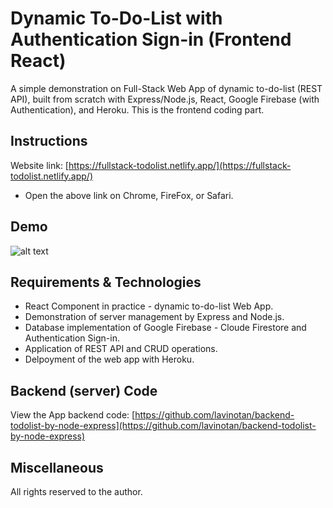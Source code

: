 # Dynamic To-Do-List with Authentication Sign-in (Frontend React)
A simple demonstration on Full-Stack Web App of dynamic to-do-list (REST API), built from scratch with Express/Node.js, React, Google Firebase (with Authentication), and Heroku. This is the frontend coding part.

## Instructions
Website link: [https://fullstack-todolist.netlify.app/](https://fullstack-todolist.netlify.app/)
* Open the above link on Chrome, FireFox, or Safari.

## Demo 
![alt text](https://github.com/lavinotan/backend-todolist-by-node-express/blob/9ca3729ee3ccb60fd670bee5c3d436e764b2b688/dynamic-todolist-with-auth.gif "App demo")

## Requirements & Technologies
* React Component in practice - dynamic to-do-list Web App.
* Demonstration of server management by Express and Node.js.
* Database implementation of Google Firebase - Cloude Firestore and Authentication Sign-in.
* Application of REST API and CRUD operations.
* Delpoyment of the web app with Heroku.

## Backend (server) Code
View the App backend code: [https://github.com/lavinotan/backend-todolist-by-node-express](https://github.com/lavinotan/backend-todolist-by-node-express)

## Miscellaneous
All rights reserved to the author.